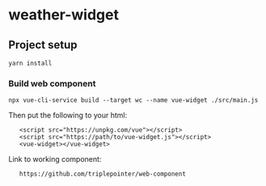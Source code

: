 # weather-widget

## Project setup
```
yarn install
```

### Build web component
```
npx vue-cli-service build --target wc --name vue-widget ./src/main.js
```

Then put the following to your html:
```
   <script src="https://unpkg.com/vue"></script>
   <script src="https://path/to/vue-widget.js"></script>
   <vue-widget></vue-widget>
```
   
Link to working component:
```
   https://github.com/triplepointer/web-component
```
